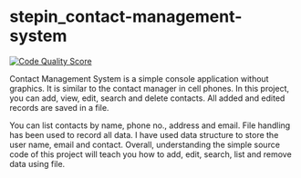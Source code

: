 # stepin_contact-management-system

[![Code Quality Score](https://www.code-inspector.com/project/12/score/svg)](https://www.code-inspector.com/public/project/12/POK/dashboard)

Contact Management System is a simple console application without graphics. It is similar to the contact manager in cell phones. In this  project, you can add, view, edit, search and delete contacts. All added and edited records are saved in a file.

You can list contacts by name, phone no., address and email. File handling has been used to record all data. I have used data structure to store the user name, email and contact. Overall, understanding the simple source code of this project will teach you how to add, edit, search, list and remove data using file.

